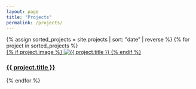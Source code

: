 ```yaml
---
layout: page
title: "Projects"
permalink: /projects/
---
```


<div class="project-grid">
  {% assign sorted_projects = site.projects | sort: "date" | reverse %}
  {% for project in sorted_projects %}
    <div class="project-item">
      <a href="{{ project.url | relative_url }}">
        {% if project.image %}
          <img src="{{ project.image | relative_url }}" alt="{{ project.title }}">
        {% endif %}
        <h3>{{ project.title }}</h3>
      </a>
    </div>
  {% endfor %}
</div>
